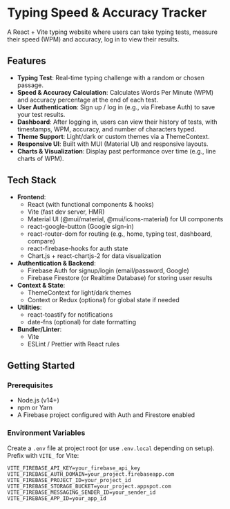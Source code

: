# Typing Speed & Accuracy Tracker

A React + Vite typing website where users can take typing tests, measure their speed (WPM) and accuracy, log in to view their results.

## Features
- **Typing Test**: Real-time typing challenge with a random or chosen passage.
- **Speed & Accuracy Calculation**: Calculates Words Per Minute (WPM) and accuracy percentage at the end of each test.
- **User Authentication**: Sign up / log in (e.g., via Firebase Auth) to save your test results.
- **Dashboard**: After logging in, users can view their history of tests, with timestamps, WPM, accuracy, and number of characters typed.
- **Theme Support**: Light/dark or custom themes via a ThemeContext.
- **Responsive UI**: Built with MUI (Material UI) and responsive layouts.
- **Charts & Visualization**: Display past performance over time (e.g., line charts of WPM).

## Tech Stack
- **Frontend**:
  - React (with functional components & hooks)
  - Vite (fast dev server, HMR)
  - Material UI (@mui/material, @mui/icons-material) for UI components
  - react-google-button (Google sign-in)
  - react-router-dom for routing (e.g., home, typing test, dashboard, compare)
  - react-firebase-hooks for auth state
  - Chart.js + react-chartjs-2 for data visualization
- **Authentication & Backend**:
  - Firebase Auth for signup/login (email/password, Google)
  - Firebase Firestore (or Realtime Database) for storing user results
- **Context & State**:
  - ThemeContext for light/dark themes
  - Context or Redux (optional) for global state if needed
- **Utilities**:
  - react-toastify for notifications
  - date-fns (optional) for date formatting
- **Bundler/Linter**:
  - Vite
  - ESLint / Prettier with React rules

## Getting Started

### Prerequisites
- Node.js (v14+)
- npm or Yarn
- A Firebase project configured with Auth and Firestore enabled

### Environment Variables
Create a `.env` file at project root (or use `.env.local` depending on setup). Prefix with `VITE_` for Vite:
```env
VITE_FIREBASE_API_KEY=your_firebase_api_key
VITE_FIREBASE_AUTH_DOMAIN=your_project.firebaseapp.com
VITE_FIREBASE_PROJECT_ID=your_project_id
VITE_FIREBASE_STORAGE_BUCKET=your_project.appspot.com
VITE_FIREBASE_MESSAGING_SENDER_ID=your_sender_id
VITE_FIREBASE_APP_ID=your_app_id
